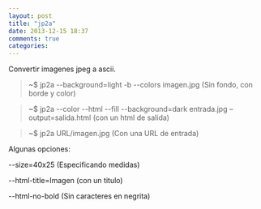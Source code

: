 ```yaml
---
layout: post
title: "jp2a"
date: 2013-12-15 18:37
comments: true
categories: 
---
```

Convertir imagenes jpeg a ascii.

>~$ jp2a --background=light -b --colors imagen.jpg  (Sin fondo, con borde y color)

>~$ jp2a --color --html --fill --background=dark entrada.jpg –output=salida.html (con un html de salida)

>~$ jp2a URL/imagen.jpg  (Con una URL de entrada)

Algunas opciones:

--size=40x25   (Especificando medidas)

--html-title=Imagen  (con un titulo)

--html-no-bold (Sin caracteres en negrita)

